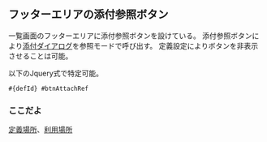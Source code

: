 ## フッターエリアの添付参照ボタン

一覧画面のフッターエリアに添付参照ボタンを設けている。
添付参照ボタンにより[添付ダイアログ](part.attachDialog.md)を参照モードで呼び出す。
定義設定によりボタンを非表示させることは可能。

以下のJquery式で特定可能。
```
#{defId} #btnAttachRef
```

### ここだよ

[定義場所](https://efwgrp.github.io/ske_image/svg/footer.attachRef.listPage.def.svg)、[利用場所](https://efwgrp.github.io/ske_image/svg/footer.attachRef.listPage.svg)

